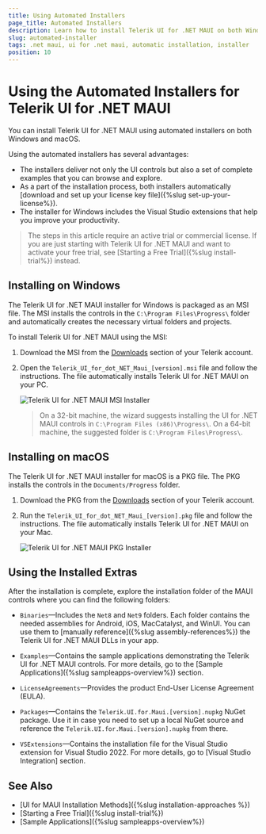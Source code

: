 ```yaml
---
title: Using Automated Installers
page_title: Automated Installers
description: Learn how to install Telerik UI for .NET MAUI on both Windows and macOS by using the automated MSI or PKG installer.
slug: automated-installer
tags: .net maui, ui for .net maui, automatic installation, installer
position: 10
---
```


# Using the Automated Installers for Telerik UI for .NET MAUI

You can install Telerik UI for .NET MAUI using automated installers on both Windows and macOS.

Using the automated installers has several advantages:

* The installers deliver not only the UI controls but also a set of complete examples that you can browse and explore.
* As a part of the installation process, both installers automatically [download and set up your license key file]({%slug set-up-your-license%}).
* The installer for Windows includes the Visual Studio extensions that help you improve your productivity.

>The steps in this article require an active trial or commercial license. If you are just starting with Telerik UI for .NET MAUI and want to activate your free trial, see [Starting a Free Trial]({%slug install-trial%}) instead.

## Installing on Windows

The Telerik UI for .NET MAUI installer for Windows is packaged as an MSI file. The MSI installs the controls in the `C:\Program Files\Progress\` folder and automatically creates the necessary virtual folders and projects.

To install Telerik UI for .NET MAUI using the MSI:

1. Download the MSI from the [Downloads](https://www.telerik.com/account/downloads/product-download?product=MAUI) section of your Telerik account.

1. Open the `Telerik_UI_for_dot_NET_Maui_[version].msi` file and follow the instructions. The file automatically installs Telerik UI for .NET MAUI on your PC.

    ![Telerik UI for .NET MAUI MSI Installer](images/msi-installer.png)

    >On a 32-bit machine, the wizard suggests installing the UI for .NET MAUI controls in `C:\Program Files (x86)\Progress\`. On a 64-bit machine, the suggested folder is `C:\Program Files\Progress\`.


## Installing on macOS

The Telerik UI for .NET MAUI installer for macOS is a PKG file. The PKG installs the controls in the `Documents/Progress` folder.

1. Download the PKG from the [Downloads](https://www.telerik.com/account/downloads/product-download?product=MAUI) section of your Telerik account.

1. Run the `Telerik_UI_for_dot_NET_Maui_[version].pkg` file and follow the instructions. The file automatically installs Telerik UI for .NET MAUI on your Mac.

    ![Telerik UI for .NET MAUI PKG Installer](images/pkg-installer.png)

## Using the Installed Extras

After the installation is complete, explore the installation folder of the MAUI controls where you can find the following folders:

* `Binaries`&mdash;Includes the `Net8` and `Net9` folders. Each folder contains the needed assemblies for Android, iOS, MacCatalyst, and WinUI. You can use them to [manually reference]({%slug assembly-references%}) the Telerik UI for .NET MAUI DLLs in your app.

* `Examples`&mdash;Contains the sample applications demonstrating the Telerik UI for .NET MAUI controls. For more details, go to the [Sample Applications]({%slug sampleapps-overview%}) section.

* `LicenseAgreements`&mdash;Provides the product End-User License Agreement (EULA).

* `Packages`&mdash;Contains the `Telerik.UI.for.Maui.[version].nupkg` NuGet package. Use it in case you need to set up a local NuGet source and reference the `Telerik.UI.for.Maui.[version].nupkg` from there.

* `VSExtensions`&mdash;Contains the installation file for the Visual Studio extension for Visual Studio 2022. For more details, go to [Visual Studio Integration] section.

## See Also

- [UI for MAUI Installation Methods]({%slug installation-approaches %})
- [Starting a Free Trial]({%slug install-trial%})
- [Sample Applications]({%slug sampleapps-overview%})
